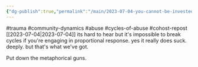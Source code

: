 ```yaml
---
{"dg-publish":true,"permalink":"/main/2023-07-04-you-cannot-be-invested-in-breaking-cycles-of-abuse-if-you-engage-in-proportional-response/"}
---
```


#trauma #community-dynamics #abuse #cycles-of-abuse #cohost-repost
[[2023-07-04\|2023-07-04]]
its hard to hear but it's impossible to break cycles if you're engaging in proportional response. yes it really does suck. deeply. but that's what we've got.

Put down the metaphorical guns.
